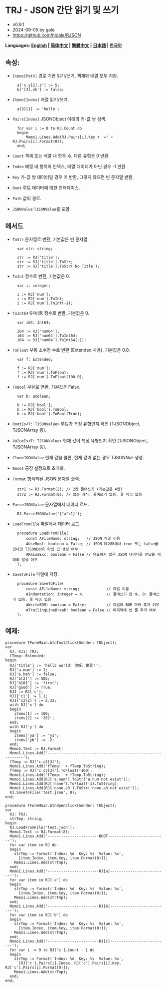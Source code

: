 # TRJ - JSON 간단 읽기 및 쓰기
- v0.9.1
- 2024-09-05 by gale
- https://github.com/higale/RJSON

**Languages: [English](README.md) | [简体中文](README_zh_CN.md) | [繁體中文](README_zh_TW.md) | [日本語](README_ja.md) | [한국어](README_ko.md)**

## 속성:
- `Items[Path]` 경로 기반 읽기/쓰기, 객체와 배열 모두 지원.

        a['x.y[2].z'] := 5;
        b['[3].ok'] := false;

- `Items[Index]` 배열 읽기/쓰기.

        a[3][1] := 'hello';

- `Pairs[Index]` JSONObject 아래의 키-값 쌍 검색.

        for var i := 0 to RJ.Count do
        begin
            Memo1.Lines.Add(RJ.Pairs[i].Key + '=' + RJ.Pairs[i].Format(0));
        end;

- `Count` 객체 또는 배열 내 항목 수, 다른 유형은 0 반환.
- `Index` 배열 내 항목의 인덱스, 배열 데이터가 아닌 경우 -1 반환.
- `Key` 키-값 쌍 데이터일 경우 키 반환, 그렇지 않으면 빈 문자열 반환.
- `Root` 루트 데이터에 대한 인터페이스.
- `Path` 값의 경로.
- `JSONValue` `TJSONValue`를 포함.

## 메서드
- `ToStr` 문자열로 변환, 기본값은 빈 문자열.

        var str: string;

        str := RJ['title'];
        str := RJ['title'].ToStr;
        str := RJ['title'].ToStr('No Title');

- `ToInt` 정수로 변환, 기본값은 0.

        var i: integer;

        i := RJ['num'];
        i := RJ['num'].ToInt;
        i := RJ['num'].ToInt(-1);

- `ToInt64` 64비트 정수로 변환, 기본값은 0.

        var i64: Int64;

        i64 := RJ['num64'];
        i64 := RJ['num64'].ToInt64;
        i64 := RJ['num64'].ToInt64(-1);

- `ToFloat` 부동 소수점 수로 변환 (Extended 사용), 기본값은 0.0.

        var f: Extended;

        f := RJ['num'];
        f := RJ['num'].ToFloat;
        f := RJ['num'].ToFloat(100.0);

- `ToBool` 부울로 변환, 기본값은 False.

        var b: Boolean;

        b := RJ['bool'];
        b := RJ['bool'].ToBool;
        b := RJ['bool'].ToBool(True);

- `RootIs<T: TJSONValue>` 루트가 특정 유형인지 확인 (TJSONObject, TJSONArray 등).
- `ValueIs<T: TJSONValue>` 현재 값이 특정 유형인지 확인 (TJSONObject, TJSONArray 등).
- `CloneJSONValue` 현재 값을 클론, 현재 값이 없는 경우 TJSONNull 생성.
- `Reset` 공장 설정으로 초기화.
- `Format` 형식화된 JSON 문자열 출력.

        str1 := RJ.Format(2); // 2칸 들여쓰기 (기본값은 4칸)
        str2 := RJ.Format(0); // 압축 형식, 들여쓰기 없음, 줄 바꿈 없음

- `ParseJSONValue` 문자열에서 데이터 로드.

        RJ.ParseJSONValue('{"a":1}');

- `LoadFromFile` 파일에서 데이터 로드.

        procedure LoadFromFile(
            const AFileName: string;   // JSON 파일 이름
            AUseBool: boolean = False; // JSON 데이터에서 true 또는 false를 만나면 TJSONBool 타입 값 생성 여부
            ARaiseExc: boolean = False // 유효하지 않은 JSON 데이터를 만났을 때 예외 발생 여부
        );

- `SaveToFile` 파일에 저장.

        procedure SaveToFile(
            const AFileName: string;            // 파일 이름
            AIndentation: Integer = 4;          // 들여쓰기 칸 수, 0: 들여쓰기 없음, 줄 바꿈 없음
            AWriteBOM: boolean = False;         // 파일에 BOM 마커 추가 여부
            ATrailingLineBreak: boolean = False // 마지막에 빈 줄 추가 여부
        );

## 예제:
    procedure TFormMain.btnTestClick(Sender: TObject);
    var
      RJ, RJ1: TRJ;
      fTemp: Extended;
    begin
      RJ['title'] := 'hello world! 你好，世界！';
      RJ['a.num'] := 1;
      RJ['a.hah'] := false;
      RJ['b[2]'] := 505;
      RJ['b[0]'] := 'first';
      RJ['good'] := True;
      RJ1 := RJ['c'];
      RJ1['c1'] := 1.1;
      RJ1['c2[2]'] := 2.33;
      with RJ['x'] do
      begin
        items[1] := 100;
        items[2] := '202';
      end;
      with RJ['y'] do
      begin
        items['ya'] := 'y1';
        items['yb'] := -2;
      end;
      Memo1.Text := RJ.Format;
      Memo1.Lines.Add('-----------------------------------------------------------');
      fTemp := RJ['c.c2[3]'];
      Memo1.Lines.Add('fTemp:' + fTemp.ToString);
      fTemp := RJ['c.c3[3]'].ToFloat(-100);
      Memo1.Lines.Add('fTemp:' + fTemp.ToString);
      Memo1.Lines.Add(RJ['a.num'].ToStr('a.num not exist'));
      Memo1.Lines.Add(RJ['none'].ToFloat(-1).ToString);
      Memo1.Lines.Add(RJ['none.a3'].ToStr('none.a3 not exist'));
      RJ.SaveToFile('test.json', 0);
    end;

    procedure TFormMain.btnOpenClick(Sender: TObject);
    var
      RJ: TRJ;
      strTmp: string;
    begin
      RJ.LoadFromFile('test.json');
      Memo1.Text := RJ.Format(8);
      Memo1.Lines.Add('-----------------------ROOT--------------------------');
      for var item in RJ do
      begin
        strTmp := Format('Index: %d  Key: %s  Value: %s',
          [item.Index, item.Key, item.Format(0)]);
        Memo1.Lines.Add(strTmp);
      end;
      Memo1.Lines.Add('-----------------------RJ[a]--------------------------');
      for var item in RJ['a'] do
      begin
        strTmp := Format('Index: %d  Key: %s  Value: %s',
          [item.Index, item.Key, item.Format(0)]);
        Memo1.Lines.Add(strTmp);
      end;
      Memo1.Lines.Add('-----------------------RJ[b]--------------------------');
      for var item in RJ['b'] do
      begin
        strTmp := Format('Index: %d  Key: %s  Value: %s',
          [item.Index, item.Key, item.Format(0)]);
        Memo1.Lines.Add(strTmp);
      end;
      Memo1.Lines.Add('-----------------------RJ[c]--------------------------');
      for var i := 0 to RJ['c'].Count - 1 do
      begin
        strTmp := Format('Index: %d  Key: %s  Value: %s',
          [RJ['c'].Pairs[i].Index, RJ['c'].Pairs[i].Key, RJ['c'].Pairs[i].Format(0)]);
        Memo1.Lines.Add(strTmp);
      end;
    end;
